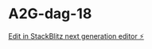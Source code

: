 # A2G-dag-18

[Edit in StackBlitz next generation editor ⚡️](https://stackblitz.com/~/github.com/Enforsix/A2G-dag-18)